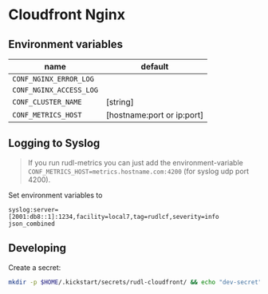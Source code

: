 # Cloudfront Nginx


## Environment variables


| name | default |
|------|---------|
| `CONF_NGINX_ERROR_LOG` | |
| `CONF_NGINX_ACCESS_LOG` | |
| `CONF_CLUSTER_NAME` | [string] |
| `CONF_METRICS_HOST` | [hostname:port or ip:port] |


## Logging to Syslog

> If you run rudl-metrics you can just add the environment-variable `CONF_METRICS_HOST=metrics.hostname.com:4200` 
> (for syslog udp port 4200). 

Set environment variables to

```
syslog:server=[2001:db8::1]:1234,facility=local7,tag=rudlcf,severity=info json_combined
```




## Developing

Create a secret:

```bash
mkdir -p $HOME/.kickstart/secrets/rudl-cloudfront/ && echo "dev-secret" > $HOME/.kickstart/secrets/rudl-cloudfront/rudl_cf_secret
```
